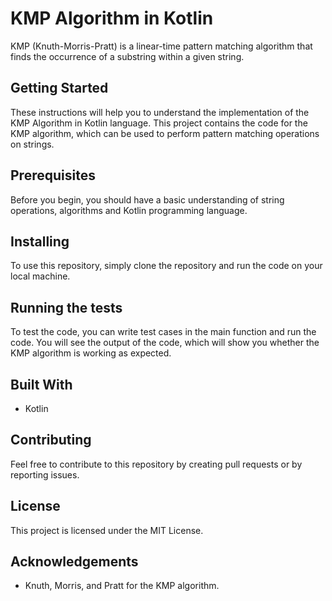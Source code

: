 # KMP Algorithm in Kotlin

KMP (Knuth-Morris-Pratt) is a linear-time pattern matching algorithm that finds the occurrence of a substring within a given string. 

## Getting Started

These instructions will help you to understand the implementation of the KMP Algorithm in Kotlin language. This project contains the code for the KMP algorithm, which can be used to perform pattern matching operations on strings.

## Prerequisites

Before you begin, you should have a basic understanding of string operations, algorithms and Kotlin programming language.

## Installing

To use this repository, simply clone the repository and run the code on your local machine.

## Running the tests

To test the code, you can write test cases in the main function and run the code. You will see the output of the code, which will show you whether the KMP algorithm is working as expected.

## Built With

- Kotlin

## Contributing

Feel free to contribute to this repository by creating pull requests or by reporting issues.

## License

This project is licensed under the MIT License.

## Acknowledgements

- Knuth, Morris, and Pratt for the KMP algorithm.

